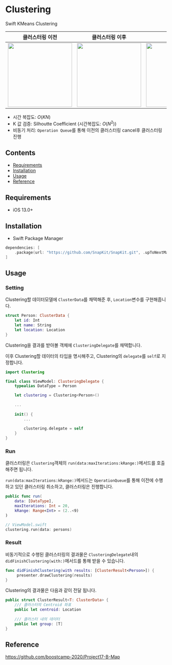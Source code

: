 # Clustering
Swift KMeans Clustering

|클러스터링 이전|클러스터링 이후|영상|
|:---:|:---:|:---:|
|<img src="https://github.com/jungseokyoung-cloud/Clustering/assets/81402827/313923a5-c026-47c5-aec7-19cd4eba38d9" width="200"/>|<img src="https://github.com/jungseokyoung-cloud/Clustering/assets/81402827/eef60c27-a7a9-48aa-9554-5c494593c8e0" width="200"/>|<img src="https://github.com/WalkingDogWithFriends/GaeManDa/assets/81402827/27f8c028-e1bf-4654-8484-2bdae93c96b6" width="200"/>|

- 시간 복잡도: $O(KN)$
- K 값 검증: Silhoutte Coefficient (시간복잡도: $O(N^2)$)
- 비동기 처리: `Operation Queue`를 통해 이전의 클러스터링 cancel후 클러스터링 진행

## Contents 
- [Requirements](##requirements)
- [Installation](#installation)
- [Usage](#usage)
- [Reference](#reference)

## Requirements
- iOS 13.0+

## Installation
- Swift Package Manager
``` swift
dependencies: [
    .package(url: "https://github.com/SnapKit/SnapKit.git", .upToNextMajor(from: "1.0.0"))
]
```

## Usage
### Setting
Clustering할 데이터모델에 `ClusterData`를 채택해준 후, `Location`변수를 구현해줍니다. 

```Swift 
struct Person: ClusterData {
	let id: Int
	let name: String
	let location: Location
}
```

Clustering을 결과를 받아볼 객체에 `ClusteringDelegate`를 채택합니다.

이후 Clustering할 데이터의 타입을 명시해주고, Clustering의 `delegate`를 `self`로 지정합니다.
``` Swift
import Clustering

final class ViewModel: ClusteringDelegate {
	typealias DataType = Person

	let clustering = Clustering<Person>()
	
	...
	
	init() {
		...
		
		clustering.delegate = self
	}
}
```

### Run 
클러스터링은 `Clustering`객체의 `run(data:maxIterations:kRange:)`메서드를 호출해주면 됩니다. 

`run(data:maxIterations:kRange:)`메서드는 `OperationQueue`를 통해 이전에 수행하고 있던 클러스터링 취소하고, 클러스터링은 진행합니다.
```Swift
public func run(
	data: [DataType],
	maxIterations: Int = 20,
	kRange: Range<Int> = (2..<9)
)
```
```Swift
// ViewModel.swift
clustering.run(data: persons)
```

### Result
비동기적으로 수행된 클러스터링의 결과물은 `ClusteringDelegate`내의 `didFinishClustering(with:)`메서드를 통해 받을 수 있습니다. 

``` Swift
func didFinishClustering(with results: [ClusterResult<Person>]) {
	 presenter.drawClustering(results)
}
```

Clustering의 결과물은 다음과 같이 전달 됩니다. 
``` Swift 
public struct ClusterResult<T: ClusterData> {
	/// 클러스터의 Centroid 좌표
	public let centroid: Location
	
	/// 클러스터 내의 데이터
	public let group: [T]
}
```


## Reference
https://github.com/boostcamp-2020/Project17-B-Map
